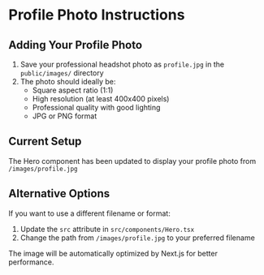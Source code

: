 # Profile Photo Instructions

## Adding Your Profile Photo

1. Save your professional headshot photo as `profile.jpg` in the `public/images/` directory
2. The photo should ideally be:
   - Square aspect ratio (1:1)
   - High resolution (at least 400x400 pixels)
   - Professional quality with good lighting
   - JPG or PNG format

## Current Setup
The Hero component has been updated to display your profile photo from `/images/profile.jpg`

## Alternative Options
If you want to use a different filename or format:
1. Update the `src` attribute in `src/components/Hero.tsx`
2. Change the path from `/images/profile.jpg` to your preferred filename

The image will be automatically optimized by Next.js for better performance.

